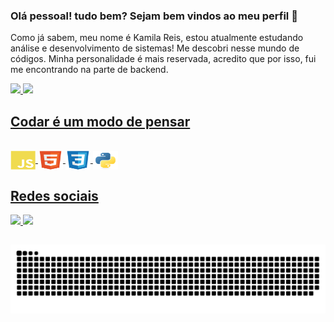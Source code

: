 ### Olá pessoal! tudo bem? Sejam bem vindos ao meu perfil 👋

Como já sabem, meu nome é Kamila Reis, estou atualmente estudando análise e desenvolvimento de sistemas! Me descobri nesse mundo de códigos.
Minha personalidade é mais reservada, acredito que por isso, fui me encontrando na parte de backend.

<a href="https://github.com/alimakreis">
  <img height="180em" src="https://github-readme-stats.vercel.app/api?username=alimakreis&show_icons=true&theme=darka&include_all_commits=true&count_private=true"/>
  <img height="140em" src="https://github-readme-stats.vercel.app/api/top-langs/?username=alimakreis&layout=compact&langs_count=7&theme=dark"/>
</div>
  
## Codar é um modo de pensar
<div style="display: inline_block"><br>
 <img align="center" alt="Kamis-Js" height="30" width="40" src="https://raw.githubusercontent.com/devicons/devicon/master/icons/javascript/javascript-plain.svg">
 <img align="center" alt="Kamis-HTML" height="30" width="40" src="https://raw.githubusercontent.com/devicons/devicon/master/icons/html5/html5-original.svg">
 <img align="center" alt="Kamis-CSS" height="30" width="40" src="https://raw.githubusercontent.com/devicons/devicon/master/icons/css3/css3-original.svg">
 <img align="center" alt="Kamis-Python" height="30" width="40" src="https://raw.githubusercontent.com/devicons/devicon/master/icons/python/python-original.svg">
</div>

## Redes sociais
<div>
  <a href = "mailto: work.kfr1725@gmail.com">
    <img width="30" src="gmail.svg">
  </a>
  <a href = "https://www.linkedin.com/in/kamila-freis/">
    <img width="25" src="linkedin.svg">
     </a>
</div>
                   
##
![snake gif](https://github.com/alimakreis/alimakreis/blob/output/github-contribution-grid-snake.svg) 
